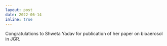 ```yaml
---
layout: post
date: 2022-06-14
inline: true
---
```


Congratulations to Shweta Yadav for publication of her paper on bioaerosol in JGR.
